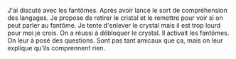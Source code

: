 J'ai discuté avec les fantômes. Après avoir lancé le sort de compréhension des langages.
Je propose de retirer le cristal et le remettre pour voir si on peut parler au fantôme.
Je tente d'enlever le crystal mais il est trop lourd pour moi je crois.
On a réussi à débloquer le crystal. Il activait les fantômes.
On leur à posé des questions. Sont pas tant amicaux que ça, mais on leur explique qu'ils comprennent rien.
